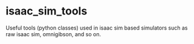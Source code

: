 # isaac_sim_tools
Useful tools (python classes) used in isaac sim based simulators such as raw isaac sim, omnigibson, and so on.
